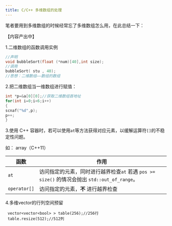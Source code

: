 ```yaml
---
title: C/C++ 多维数组的处理
---
```




笔者要用到多维数组的时候经常忘了多维数组怎么用，在此总结一下：

【内容产出中】

1.二维数组的函数调用实例

```c
//声明
void bubbleSort(float (*num)[40],int size);
//调用
bubbleSort( stu , 40);
//思想：二维数组——数组的数组
```

2.把二维数组当一维数组进行赋值：

```c
int *p=&a[0][0];//获取二维数组首地址
for(int i=0;i<6;i++)
{
scnaf("%d",p);
p++;
}
```

3.使用 C++ 容器时，若可以使用`at`等方法获得对应元素，以缓解运算符`[]`的不稳定性问题。

如： array（C++11）

| 函数         | 作用                                                         |
| ------------ | ------------------------------------------------------------ |
| `at`         | 访问指定的元素，同时进行越界检查`at` 若遇 `pos >= size()` 的情况会抛出 `std::out_of_range`。 |
| `operator[]` | 访问指定的元素，**不** 进行越界检查                          |

4.多维vector的行列空间预留

```
 vector<vector<bool> > table(256);//256行
 table.resize(512);//512列
```

